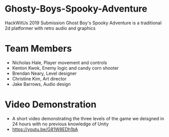 # Ghosty-Boys-Spooky-Adventure
HackWitUs 2019 Submission
Ghost Boy's Spooky Adventure is a traditional 2d platformer with retro audio and graphics

# Team Members
- Nicholas Hale, Player movement and controls
- Kenton Kwok, Enemy logic and candy corn shooter
- Brendan Neary, Level designer
- Christine Kim, Art director
- Jake Barrows, Audio design

# Video Demonstration
- A short video demonstrating the three levels of the game we deisgned in 24 hours with no previous knowledge of Unity
- https://youtu.be/G81W8EDh1bA
